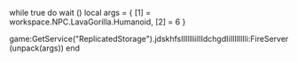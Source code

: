 while true do wait ()
local args = {
    [1] = workspace.NPC.LavaGorilla.Humanoid,
    [2] = 6
}

game:GetService("ReplicatedStorage").jdskhfsIIIllliiIIIdchgdIiIIIlIlIli:FireServer(unpack(args))
end
